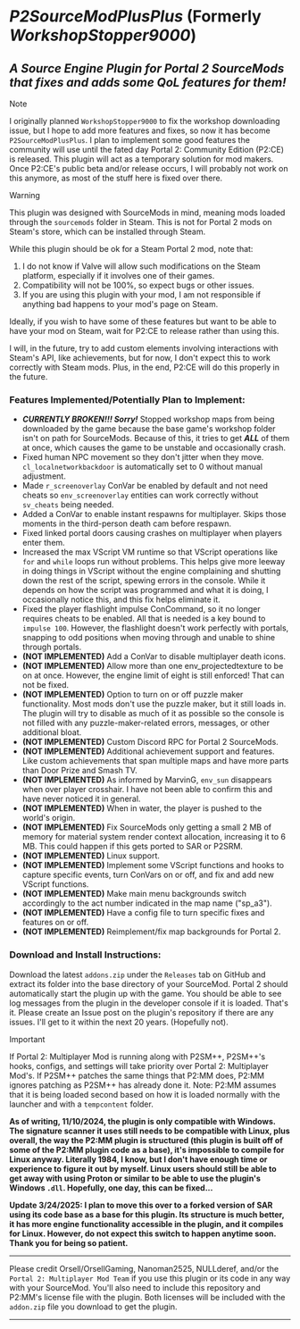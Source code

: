 # ***P2SourceModPlusPlus*** (Formerly ***WorkshopStopper9000***)

## ***A Source Engine Plugin for Portal 2 SourceMods that fixes and adds some QoL features for them!***

> [!NOTE]
> I originally planned `WorkshopStopper9000` to fix the workshop downloading issue, but I hope to add more features and fixes, so now it has become `P2SourceModPlusPlus`. I plan to implement some good features the community will use until the fated day Portal 2: Community Edition (P2:CE) is released. This plugin will act as a temporary solution for mod makers. Once P2:CE's public beta and/or release occurs, I will probably not work on this anymore, as most of the stuff here is fixed over there.

> [!WARNING]
> This plugin was designed with SourceMods in mind, meaning mods loaded through the `sourcemods` folder in Steam. This is not for Portal 2 mods on Steam's store, which can be installed through Steam.
>
> While this plugin should be ok for a Steam Portal 2 mod, note that:
>
> 1. I do not know if Valve will allow such modifications on the Steam platform, especially if it involves one of their games.
> 2. Compatibility will not be 100%, so expect bugs or other issues.
> 3. If you are using this plugin with your mod, I am not responsible if anything bad happens to your mod's page on Steam.
>
> Ideally, if you wish to have some of these features but want to be able to have your mod on Steam, wait for P2:CE to release rather than using this. 
> 
> I will, in the future, try to add custom elements involving interactions with Steam's API, like achievements, but for now, I don't expect this to work correctly with Steam mods. Plus, in the end, P2:CE will do this properly in the future.

### Features Implemented/Potentially Plan to Implement:

* ***CURRENTLY BROKEN!!! Sorry!*** Stopped workshop maps from being downloaded by the game because the base game's workshop folder isn't on path for SourceMods. Because of this, it tries to get ***ALL*** of them at once, which causes the game to be unstable and occasionally crash.
* Fixed human NPC movement so they don't jitter when they move. `cl_localnetworkbackdoor` is automatically set to 0 without manual adjustment.
* Made `r_screenoverlay` ConVar be enabled by default and not need cheats so `env_screenoverlay` entities can work correctly without `sv_cheats` being needed.
* Added a ConVar to enable instant respawns for multiplayer. Skips those moments in the third-person death cam before respawn.
* Fixed linked portal doors causing crashes on multiplayer when players enter them.
* Increased the max VScript VM runtime so that VScript operations like `for` and `while` loops run without problems. This helps give more leeway in doing things in VScript without the engine complaining and shutting down the rest of the script, spewing errors in the console. While it depends on how the script was programmed and what it is doing, I occasionally notice this, and this fix helps eliminate it.
* Fixed the player flashlight impulse ConCommand, so it no longer requires cheats to be enabled. All that is needed is a key bound to `impulse 100`. However, the flashlight doesn't work perfectly with portals, snapping to odd positions when moving through and unable to shine through portals.
* **(NOT IMPLEMENTED)** Add a ConVar to disable multiplayer death icons.
* **(NOT IMPLEMENTED)** Allow more than one env_projectedtexture to be on at once. However, the engine limit of eight is still enforced! That can not be fixed.
* **(NOT IMPLEMENTED)** Option to turn on or off puzzle maker functionality. Most mods don't use the puzzle maker, but it still loads in. The plugin will try to disable as much of it as possible so the console is not filled with any puzzle-maker-related errors, messages, or other additional bloat.
* **(NOT IMPLEMENTED)** Custom Discord RPC for Portal 2 SourceMods.
* **(NOT IMPLEMENTED)** Additional achievement support and features. Like custom achievements that span multiple maps and have more parts than Door Prize and Smash TV.
* **(NOT IMPLEMENTED)** As informed by MarvinG, `env_sun` disappears when over player crosshair. I have not been able to confirm this and have never noticed it in general.
* **(NOT IMPLEMENTED)** When in water, the player is pushed to the world's origin.
* **(NOT IMPLEMENTED)** Fix SourceMods only getting a small 2 MB of memory for material system render context allocation, increasing it to 6 MB. This could happen if this gets ported to SAR or P2SRM.
* **(NOT IMPLEMENTED)** Linux support.
* **(NOT IMPLEMENTED)** Implement some VScript functions and hooks to capture specific events, turn ConVars on or off, and fix and add new VScript functions.
* **(NOT IMPLEMENTED)** Make main menu backgrounds switch accordingly to the act number indicated in the map name ("sp_a3").
* **(NOT IMPLEMENTED)** Have a config file to turn specific fixes and features on or off.
* **(NOT IMPLEMENTED)** Reimplement/fix map backgrounds for Portal 2.

### Download and Install Instructions:

Download the latest `addons.zip` under the `Releases` tab on GitHub and extract its folder into the base directory of your SourceMod. Portal 2 should automatically start the plugin up with the game. You should be able to see log messages from the plugin in the developer console if it is loaded. That's it. Please create an Issue post on the plugin's repository if there are any issues. I'll get to it within the next 20 years. (Hopefully not).

> [!IMPORTANT]
> If Portal 2: Multiplayer Mod is running along with P2SM++, P2SM++'s hooks, configs, and settings will take priority over Portal 2: Multiplayer Mod's. If P2SM++ patches the same things that P2:MM does, P2:MM ignores patching as P2SM++ has already done it. Note: P2:MM assumes that it is being loaded second based on how it is loaded normally with the launcher and with a `tempcontent` folder.

**As of writing, 11/10/2024, the plugin is only compatible with Windows. The signature scanner it uses still needs to be compatible with Linux, plus overall, the way the P2:MM plugin is structured (this plugin is built off of some of the P2:MM plugin code as a base), it's impossible to compile for Linux anyway. Literally 1984, I know, but I don't have enough time or experience to figure it out by myself. Linux users should still be able to get away with using Proton or similar to be able to use the plugin's Windows `.dll`. Hopefully, one day, this can be fixed...**

**Update 3/24/2025: I plan to move this over to a forked version of SAR using its code base as a base for this plugin. Its structure is much better, it has more engine functionality accessible in the plugin, and it compiles for Linux. However, do not expect this switch to happen anytime soon. Thank you for being so patient.**

***
Please credit Orsell/OrsellGaming, Nanoman2525, NULLderef, and/or the `Portal 2: Multiplayer Mod Team` if you use this plugin or its code in any way with your SourceMod.
You'll also need to include this repository and P2:MM's license file with the plugin.
Both licenses will be included with the `addon.zip` file you download to get the plugin.
***
